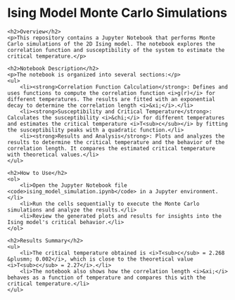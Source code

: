 <!DOCTYPE html>
<html lang="en">
<head>
    <meta charset="UTF-8">
    <meta name="viewport" content="width=device-width, initial-scale=1.0">
    <title>Ising Model Monte Carlo Simulations</title>
</head>
<body>
    <h1>Ising Model Monte Carlo Simulations</h1>

    <h2>Overview</h2>
    <p>This repository contains a Jupyter Notebook that performs Monte Carlo simulations of the 2D Ising model. The notebook explores the correlation function and susceptibility of the system to estimate the critical temperature.</p>

    <h2>Notebook Description</h2>
    <p>The notebook is organized into several sections:</p>
    <ul>
        <li><strong>Correlation Function Calculation</strong>: Defines and uses functions to compute the correlation function <i>g(r)</i> for different temperatures. The results are fitted with an exponential decay to determine the correlation length <i>&xi;</i>.</li>
        <li><strong>Susceptibility and Critical Temperature</strong>: Calculates the susceptibility <i>&chi;</i> for different temperatures and estimates the critical temperature <i>T<sub>c</sub></i> by fitting the susceptibility peaks with a quadratic function.</li>
        <li><strong>Results and Analysis</strong>: Plots and analyzes the results to determine the critical temperature and the behavior of the correlation length. It compares the estimated critical temperature with theoretical values.</li>
    </ul>

    <h2>How to Use</h2>
    <ol>
        <li>Open the Jupyter Notebook file <code>ising_model_simulation.ipynb</code> in a Jupyter environment.</li>
        <li>Run the cells sequentially to execute the Monte Carlo simulations and analyze the results.</li>
        <li>Review the generated plots and results for insights into the Ising model's critical behavior.</li>
    </ol>

    <h2>Results Summary</h2>
    <ul>
        <li>The critical temperature obtained is <i>T<sub>c</sub> = 2.268 &plusmn; 0.002</i>, which is close to the theoretical value <i>T<sub>c</sub> = 2.27</i>.</li>
        <li>The notebook also shows how the correlation length <i>&xi;</i> behaves as a function of temperature and compares this with the critical temperature.</li>
    </ul>
</body>
</html>

